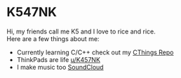 # K547NK
Hi, my friends call me K5 and I love to rice and rice.\
Here are a few things about me:
- Currently learning C/C++ check out my [CThings Repo](https://github.com/K547NK/CThings)
- ThinkPads are life [u/K457NK](https://www.reddit.com/r/thinkpad/comments/sy0qsb/giving_freebsd_another_go_as_a_daily_driver/)
- I make music too [SoundCloud](https://soundcloud.com/klone-music)
